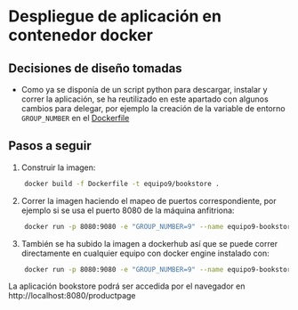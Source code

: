 # Despliegue de aplicación en contenedor docker

## Decisiones de diseño tomadas
* Como ya se disponía de un script python para descargar, instalar y correr la aplicación, se ha reutilizado en este apartado con algunos cambios para delegar, por ejemplo la creación de la variable de entorno `GROUP_NUMBER` en el [Dockerfile](./Dockerfile)

## Pasos a seguir

1. Construir la imagen:

```bash
    docker build -f Dockerfile -t equipo9/bookstore .
```

2. Correr la imagen haciendo el mapeo de puertos correspondiente, por ejemplo si se usa el puerto 8080 de la máquina anfitriona:


```bash
    docker run -p 8080:9080 -e "GROUP_NUMBER=9" --name equipo9-bookstore equipo9/bookstore
```

3. También se ha subido la imagen a dockerhub así que se puede correr directamente en cualquier equipo con docker engine instalado con:

```bash
    docker run -p 8080:9080 -e "GROUP_NUMBER=9" --name equipo9-bookstore arcones/bookstore:9
```

La aplicación bookstore podrá ser accedida por el navegador en http://localhost:8080/productpage